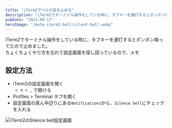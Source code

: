 ```yaml
---
title: "iTerm2でベルの音を止める"
description: "iTerm2でターミナル操作をしている時に、タブキーを連打するとポンポン鳴ってたので止めた"
pubDate: "2023-09-17"
heroImage: "/mute-iterm2-bell/silent-bell.webp"
---
```


iTerm2でターミナル操作をしている時に、タブキーを連打するとポンポン鳴ってたので止めました。  
ちょくちょくやり方を忘れて設定画面を探し回っているので、メモ

## 設定方法

- iTerm2の設定画面を開く
  - `⌘ + ,` で開ける
- Profiles > Terminal タブを開く
- 設定画面の真ん中辺りにある`Notifications`から、`Silence bell`にチェックを入れる

![iTerm2のSilence bell設定画面](/mute-iterm2-bell/silent-bell.webp)
